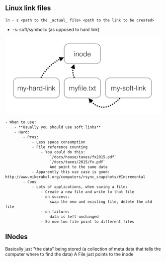 
## Linux link files
```
ln - s <path to the _actual_ file> <path to the link to be created>
```
- -s: soft/symbolic (as upposed to hard link)

![Symbol vs Hard links](./symbolic_links.jpg "Symbolic")

    - When to use:
        - **Usually you should use soft links**
        - Hard:
            - Pros:
                - Less space consumption
                - File reference counting
                    - You could do this:
                        `/docs/house/taxes/fx2015.pdf`
                        `/docs/taxes/2015/fx.pdf`
                        And point to the same data
                - Apparently this use case is good: http://www.mikerubel.org/computers/rsync_snapshots/#Incremental
            - Cons
                - Lots of applications, when saving a file:
                    - Create a new file and write to that file
                    - on success:
                        swap the new and existing file, delete the old file
                    - on failure:
                        data is left unchanged
                    - So now two file point to different files

## INodes
Basically just "the data" being stored (a collection of meta data that tells the computer where to find the data)
A File just points to the inode
